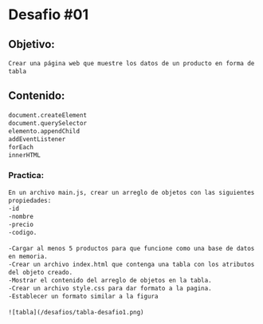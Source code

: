 # Desafio #01

## Objetivo:
	Crear una página web que muestre los datos de un producto en forma de tabla
	
## Contenido:
	document.createElement
	document.querySelector
	elemento.appendChild
	addEventListener
	forEach
	innerHTML

### Practica:
	En un archivo main.js, crear un arreglo de objetos con las siguientes propiedades:
	-id
	-nombre
	-precio
	-codigo. 

	-Cargar al menos 5 productos para que funcione como una base de datos en memoria.
	-Crear un archivo index.html que contenga una tabla con los atributos del objeto creado.
	-Mostrar el contenido del arreglo de objetos en la tabla.
	-Crear un archivo style.css para dar formato a la pagina.
	-Establecer un formato similar a la figura
	
	![tabla](/desafios/tabla-desafio1.png)
